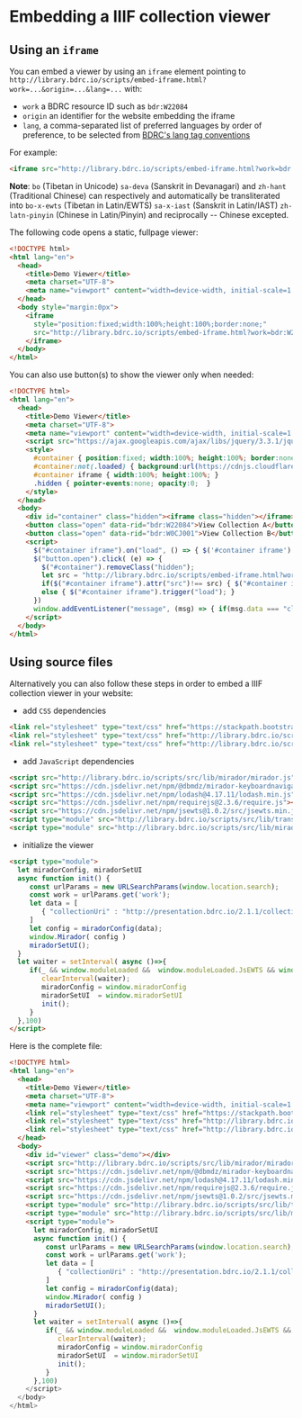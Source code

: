 # Embedding a IIIF collection viewer

## Using an `iframe`
You can embed a viewer by using an `iframe` element pointing to `http://library.bdrc.io/scripts/embed-iframe.html?work=...&origin=...&lang=...` with:
- `work` a BDRC resource ID such as `bdr:W22084`
- `origin` an identifier for the website embedding the iframe
- `lang`, a comma-separated list of preferred languages by order of preference, to be selected from [BDRC's lang tag conventions](https://github.com/buda-base/owl-schema/blob/master/lang-tags.md)

For example:
```html
<iframe src="http://library.bdrc.io/scripts/embed-iframe.html?work=bdr:W22084&origin=website.com&lang=bo-x-ewts,sa-x-iast,zh-latn-pinyin"></iframe>
```

**Note**: `bo` (Tibetan in Unicode) `sa-deva` (Sanskrit in Devanagari) and `zh-hant` (Traditional Chinese) can respectively and automatically be transliterated into `bo-x-ewts` (Tibetan in Latin/EWTS) `sa-x-iast` (Sanskrit in Latin/IAST) `zh-latn-pinyin` (Chinese in Latin/Pinyin) and reciprocally -- Chinese excepted.


<!-- when there is another language that can be used to be transliterated from,  -->


The following code opens a static, fullpage viewer:
```html
<!DOCTYPE html>
<html lang="en">
  <head>
    <title>Demo Viewer</title>
    <meta charset="UTF-8">
    <meta name="viewport" content="width=device-width, initial-scale=1.0">
  </head>
  <body style="margin:0px">
    <iframe
      style="position:fixed;width:100%;height:100%;border:none;"
      src="http://library.bdrc.io/scripts/embed-iframe.html?work=bdr:W22084&origin=website.com">
    </iframe>
  </body>
</html>
```

You can also use button(s) to show the viewer only when needed:
```html
<!DOCTYPE html>
<html lang="en">
  <head>
    <title>Demo Viewer</title>
    <meta charset="UTF-8">
    <meta name="viewport" content="width=device-width, initial-scale=1.0">
    <script src="https://ajax.googleapis.com/ajax/libs/jquery/3.3.1/jquery.min.js"></script>
    <style>
      #container { position:fixed; width:100%; height:100%; border:none; left:0; top:0; transition:opacity 400ms ease-in-out;  }
      #container:not(.loaded) { background:url(https://cdnjs.cloudflare.com/ajax/libs/galleriffic/2.0.1/css/loader.gif) center no-repeat;  }
      #container iframe { width:100%; height:100%; }
      .hidden { pointer-events:none; opacity:0;  }
    </style>
  </head>
  <body>
    <div id="container" class="hidden"><iframe class="hidden"></iframe></div>
    <button class="open" data-rid="bdr:W22084">View Collection A</button>
    <button class="open" data-rid="bdr:W0CJ001">View Collection B</button>
    <script>
      $("#container iframe").on("load", () => { $('#container iframe').removeClass('hidden'); $("#container").addClass("loaded"); });
      $("button.open").click( (e) => {
        $("#container").removeClass("hidden");
        let src = "http://library.bdrc.io/scripts/embed-iframe.html?work="+$(e.target).attr("data-rid")+"&origin=website.com&lang=bo";
        if($("#container iframe").attr("src")!== src) { $("#container iframe").attr("src",src); }
        else { $("#container iframe").trigger("load"); }
      })
      window.addEventListener("message", (msg) => { if(msg.data === "close") { $("#container,#container iframe").addClass("hidden").removeClass("loaded"); } } )
    </script>
  </body>
</html>
```

##  Using source files
Alternatively you can also follow these steps in order to embed a IIIF collection viewer in your website:

* add `CSS` dependencies

```html
<link rel="stylesheet" type="text/css" href="https://stackpath.bootstrapcdn.com/font-awesome/4.7.0/css/font-awesome.min.css">
<link rel="stylesheet" type="text/css" href="http://library.bdrc.io/scripts/src/lib/mirador/css/mirador-combined.css">
<link rel="stylesheet" type="text/css" href="http://library.bdrc.io/scripts/src/lib/mirador.css"/>
```

* add `JavaScript` dependencies

```html
<script src="http://library.bdrc.io/scripts/src/lib/mirador/mirador.js"></script>
<script src="https://cdn.jsdelivr.net/npm/@dbmdz/mirador-keyboardnavigation@1.1.0/keyboardNavigation.min.js"></script>  
<script src="https://cdn.jsdelivr.net/npm/lodash@4.17.11/lodash.min.js"></script>
<script src="https://cdn.jsdelivr.net/npm/requirejs@2.3.6/require.js"></script>
<script src="https://cdn.jsdelivr.net/npm/jsewts@1.0.2/src/jsewts.min.js"></script>
<script type="module" src="http://library.bdrc.io/scripts/src/lib/transliterators.js"></script>
<script type="module" src="http://library.bdrc.io/scripts/src/lib/miradorSetup.js"></script>
```

* initialize the viewer

```html
<script type="module">
  let miradorConfig, miradorSetUI
  async function init() {
     const urlParams = new URLSearchParams(window.location.search);
     const work = urlParams.get('work');
     let data = [
        { "collectionUri" : "http://presentation.bdrc.io/2.1.1/collection/wio:"+work, location:"" }
     ]
     let config = miradorConfig(data);
     window.Mirador( config )
     miradorSetUI();
  }
  let waiter = setInterval( async ()=>{    
     if(_ && window.moduleLoaded &&  window.moduleLoaded.JsEWTS && window.moduleLoaded.Sanscript && window.moduleLoaded.pinyin4js) {
        clearInterval(waiter);
        miradorConfig = window.miradorConfig
        miradorSetUI  = window.miradorSetUI
        init();
     }
  },100)
</script>
```


Here is the complete file:
```html
<!DOCTYPE html>
<html lang="en">
  <head>
    <title>Demo Viewer</title>
    <meta charset="UTF-8">
    <meta name="viewport" content="width=device-width, initial-scale=1.0">
    <link rel="stylesheet" type="text/css" href="https://stackpath.bootstrapcdn.com/font-awesome/4.7.0/css/font-awesome.min.css">
    <link rel="stylesheet" type="text/css" href="http://library.bdrc.io/scripts/src/lib/mirador/css/mirador-combined.css">
    <link rel="stylesheet" type="text/css" href="http://library.bdrc.io/scripts/src/lib/mirador.css"/>
  </head>
  <body>
    <div id="viewer" class="demo"></div>
    <script src="http://library.bdrc.io/scripts/src/lib/mirador/mirador.js"></script>
    <script src="https://cdn.jsdelivr.net/npm/@dbmdz/mirador-keyboardnavigation@1.1.0/keyboardNavigation.min.js"></script>      
    <script src="https://cdn.jsdelivr.net/npm/lodash@4.17.11/lodash.min.js"></script>
    <script src="https://cdn.jsdelivr.net/npm/requirejs@2.3.6/require.js"></script>
    <script src="https://cdn.jsdelivr.net/npm/jsewts@1.0.2/src/jsewts.min.js"></script>
    <script type="module" src="http://library.bdrc.io/scripts/src/lib/transliterators.js"></script>
    <script type="module" src="http://library.bdrc.io/scripts/src/lib/miradorSetup.js"></script>
    <script type="module">
      let miradorConfig, miradorSetUI
      async function init() {
         const urlParams = new URLSearchParams(window.location.search);
         const work = urlParams.get('work');
         let data = [
            { "collectionUri" : "http://presentation.bdrc.io/2.1.1/collection/wio:"+work, location:"" }
         ]
         let config = miradorConfig(data);
         window.Mirador( config )
         miradorSetUI();
      }
      let waiter = setInterval( async ()=>{        
         if(_ && window.moduleLoaded &&  window.moduleLoaded.JsEWTS && window.moduleLoaded.Sanscript && window.moduleLoaded.pinyin4js) { {
            clearInterval(waiter);
            miradorConfig = window.miradorConfig
            miradorSetUI  = window.miradorSetUI
            init();
         }
      },100)
    </script>
  </body>
</html>
```
